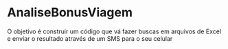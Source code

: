 # AnaliseBonusViagem

O objetivo é construir um código que vá fazer buscas em arquivos de Excel e enviar o resultado através de um SMS para o seu celular
